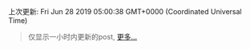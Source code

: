 
  
 上次更新: Fri Jun 28 2019 05:00:38 GMT+0000 (Coordinated Universal Time) 

 > 仅显示一小时内更新的post, [更多...](screenshots/)
  